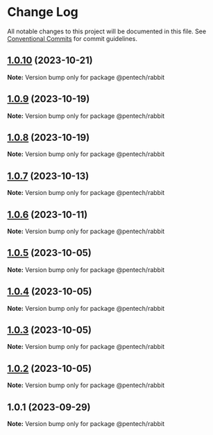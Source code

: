 # Change Log

All notable changes to this project will be documented in this file.
See [Conventional Commits](https://conventionalcommits.org) for commit guidelines.

## [1.0.10](https://github.com/nvqh01/pentech/compare/@pentech/rabbit@1.0.9...@pentech/rabbit@1.0.10) (2023-10-21)

**Note:** Version bump only for package @pentech/rabbit

## [1.0.9](https://github.com/nvqh01/pentech/compare/@pentech/rabbit@1.0.8...@pentech/rabbit@1.0.9) (2023-10-19)

**Note:** Version bump only for package @pentech/rabbit

## [1.0.8](https://github.com/nvqh01/pentech/compare/@pentech/rabbit@1.0.7...@pentech/rabbit@1.0.8) (2023-10-19)

**Note:** Version bump only for package @pentech/rabbit

## [1.0.7](https://github.com/nvqh01/pentech/compare/@pentech/rabbit@1.0.6...@pentech/rabbit@1.0.7) (2023-10-13)

**Note:** Version bump only for package @pentech/rabbit

## [1.0.6](https://github.com/nvqh01/pentech/compare/@pentech/rabbit@1.0.5...@pentech/rabbit@1.0.6) (2023-10-11)

**Note:** Version bump only for package @pentech/rabbit

## [1.0.5](https://github.com/nvqh01/pentech/compare/@pentech/rabbit@1.0.4...@pentech/rabbit@1.0.5) (2023-10-05)

**Note:** Version bump only for package @pentech/rabbit

## [1.0.4](https://github.com/nvqh01/pentech/compare/@pentech/rabbit@1.0.3...@pentech/rabbit@1.0.4) (2023-10-05)

**Note:** Version bump only for package @pentech/rabbit

## [1.0.3](https://github.com/nvqh01/pentech/compare/@pentech/rabbit@1.0.2...@pentech/rabbit@1.0.3) (2023-10-05)

**Note:** Version bump only for package @pentech/rabbit

## [1.0.2](https://github.com/nvqh01/pentech/compare/@pentech/rabbit@1.0.1...@pentech/rabbit@1.0.2) (2023-10-05)

**Note:** Version bump only for package @pentech/rabbit

## 1.0.1 (2023-09-29)

**Note:** Version bump only for package @pentech/rabbit
